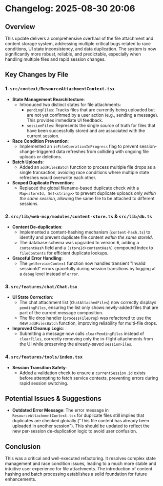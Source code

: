 # Changelog: 2025-08-30 20:06

## Overview

This update delivers a comprehensive overhaul of the file attachment and content storage system, addressing multiple critical bugs related to race conditions, UI state inconsistency, and data duplication. The system is now significantly more robust, reliable, and predictable, especially when handling multiple files and rapid session changes.

## Key Changes by File

### 1. `src/context/ResourceAttachmentContext.tsx`

- **State Management Rearchitecture**:
  - Introduced two distinct states for file attachments:
    - `pendingFiles`: Tracks files that are currently being uploaded but are not yet confirmed by a user action (e.g., sending a message). This provides immediate UI feedback.
    - `sessionFiles`: Represents the single source of truth for files that have been successfully stored and are associated with the current session.
- **Race Condition Prevention**:
  - Implemented an `isFileOperationInProgress` flag to prevent session-change-triggered data refreshes from colliding with ongoing file uploads or deletions.
- **Batch Uploads**:
  - Added an `addFilesBatch` function to process multiple file drops as a single transaction, avoiding race conditions where multiple state refreshes would overwrite each other.
- **Scoped Duplicate Prevention**:
  - Replaced the global filename-based duplicate check with a `Map<storeId, Set<string>>` to prevent duplicate uploads only *within the same session*, allowing the same file to be attached to different sessions.

### 2. `src/lib/web-mcp/modules/content-store.ts` & `src/lib/db.ts`

- **Content De-duplication**:
  - Implemented a content-hashing mechanism (`content-hash.ts`) to identify and prevent duplicate file content *within the same storeId*.
  - The database schema was upgraded to version 6, adding a `contentHash` field and a `[storeId+contentHash]` compound index to `fileContents` for efficient duplicate lookups.
- **Graceful Error Handling**:
  - The `getServiceContext` function now handles transient "Invalid sessionId" errors gracefully during session transitions by logging at a `debug` level instead of `error`.

### 3. `src/features/chat/Chat.tsx`

- **UI State Correction**:
  - The chat attachment list (`ChatAttachedFiles`) now correctly displays `pendingFiles`, ensuring the list only shows newly-added files that are part of the current message composition.
  - The file drop handler (`processFileDrop`) was refactored to use the new `addFilesBatch` function, improving reliability for multi-file drops.
- **Improved Cleanup Logic**:
  - Submitting a message now calls `clearPendingFiles` instead of `clearFiles`, correctly removing only the in-flight attachments from the UI while preserving the already-saved `sessionFiles`.

### 4. `src/features/tools/index.tsx`

- **Session Transition Safety**:
  - Added a validation check to ensure a `currentSession.id` exists before attempting to fetch service contexts, preventing errors during rapid session switching.

## Potential Issues & Suggestions

- **Outdated Error Message**: The error message in `ResourceAttachmentContext.tsx` for duplicate files still implies that duplicates are checked globally ("This file content has already been uploaded in another session"). This should be updated to reflect the new per-session de-duplication logic to avoid user confusion.

## Conclusion

This was a critical and well-executed refactoring. It resolves complex state management and race condition issues, leading to a much more stable and intuitive user experience for file attachments. The introduction of content hashing and batch processing establishes a solid foundation for future enhancements.
